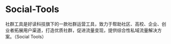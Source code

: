 # Social-Tools
社群工具是好读科技旗下的一款社群运营工具，致力于帮助社区、高校、企业、创业者拓展用户渠道，打造优质社群，促进流量变现，提供综合性私域流量解决方案。（Social Tools）
